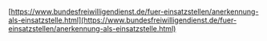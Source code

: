 [https://www.bundesfreiwilligendienst.de/fuer-einsatzstellen/anerkennung-als-einsatzstelle.html](https://www.bundesfreiwilligendienst.de/fuer-einsatzstellen/anerkennung-als-einsatzstelle.html)
